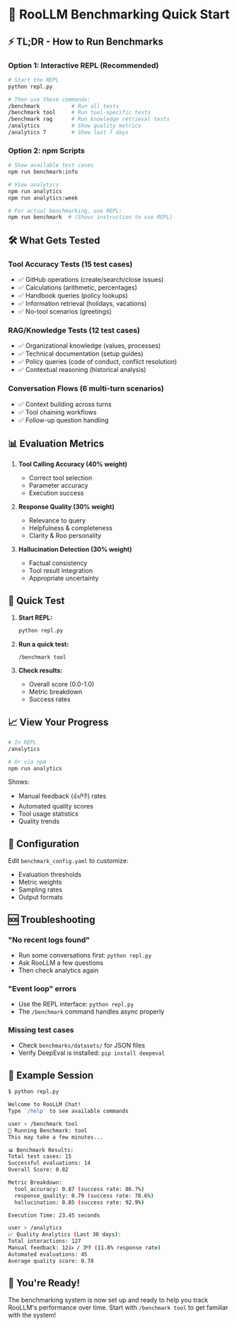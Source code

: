 # 🚀 RooLLM Benchmarking Quick Start

## ⚡ TL;DR - How to Run Benchmarks

### Option 1: Interactive REPL (Recommended)
```bash
# Start the REPL
python repl.py

# Then use these commands:
/benchmark          # Run all tests
/benchmark tool     # Run tool-specific tests
/benchmark rag      # Run knowledge retrieval tests
/analytics          # Show quality metrics
/analytics 7        # Show last 7 days
```

### Option 2: npm Scripts
```bash
# Show available test cases
npm run benchmark:info

# View analytics
npm run analytics
npm run analytics:week

# For actual benchmarking, use REPL:
npm run benchmark  # (Shows instruction to use REPL)
```

## 🛠️ What Gets Tested

### Tool Accuracy Tests (15 test cases)
- ✅ GitHub operations (create/search/close issues)
- ✅ Calculations (arithmetic, percentages)  
- ✅ Handbook queries (policy lookups)
- ✅ Information retrieval (holidays, vacations)
- ✅ No-tool scenarios (greetings)

### RAG/Knowledge Tests (12 test cases)
- ✅ Organizational knowledge (values, processes)
- ✅ Technical documentation (setup guides)
- ✅ Policy queries (code of conduct, conflict resolution)
- ✅ Contextual reasoning (historical analysis)

### Conversation Flows (6 multi-turn scenarios)
- ✅ Context building across turns
- ✅ Tool chaining workflows
- ✅ Follow-up question handling

## 📊 Evaluation Metrics

1. **Tool Calling Accuracy (40% weight)**
   - Correct tool selection
   - Parameter accuracy
   - Execution success

2. **Response Quality (30% weight)**
   - Relevance to query
   - Helpfulness & completeness
   - Clarity & Roo personality

3. **Hallucination Detection (30% weight)**
   - Factual consistency
   - Tool result integration
   - Appropriate uncertainty

## 🎯 Quick Test

1. **Start REPL:**
   ```bash
   python repl.py
   ```

2. **Run a quick test:**
   ```
   /benchmark tool
   ```

3. **Check results:**
   - Overall score (0.0-1.0)
   - Metric breakdown
   - Success rates

## 📈 View Your Progress

```bash
# In REPL
/analytics

# Or via npm
npm run analytics
```

Shows:
- Manual feedback (👍/👎) rates
- Automated quality scores
- Tool usage statistics
- Quality trends

## 🔧 Configuration

Edit `benchmark_config.yaml` to customize:
- Evaluation thresholds
- Metric weights
- Sampling rates
- Output formats

## 🆘 Troubleshooting

### "No recent logs found"
- Run some conversations first: `python repl.py`
- Ask RooLLM a few questions
- Then check analytics again

### "Event loop" errors
- Use the REPL interface: `python repl.py`
- The `/benchmark` command handles async properly

### Missing test cases
- Check `benchmarks/datasets/` for JSON files
- Verify DeepEval is installed: `pip install deepeval`

## 📝 Example Session

```bash
$ python repl.py

Welcome to RooLLM Chat!
Type '/help' to see available commands

user > /benchmark tool
🧪 Running Benchmark: tool
This may take a few minutes...

📊 Benchmark Results:
Total test cases: 15
Successful evaluations: 14
Overall Score: 0.82

Metric Breakdown:
  tool_accuracy: 0.87 (success rate: 86.7%)
  response_quality: 0.79 (success rate: 78.6%)
  hallucination: 0.85 (success rate: 92.9%)

Execution Time: 23.45 seconds

user > /analytics
📈 Quality Analytics (Last 30 days):
Total interactions: 127
Manual feedback: 12👍 / 3👎 (11.8% response rate)
Automated evaluations: 45
Average quality score: 0.78
```

## 🎉 You're Ready!

The benchmarking system is now set up and ready to help you track RooLLM's performance over time. Start with `/benchmark tool` to get familiar with the system! 